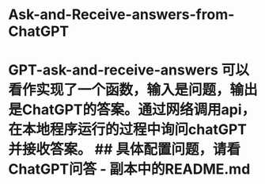 # Ask-and-Receive-answers-from-ChatGPT
# GPT-ask-and-receive-answers 可以看作实现了一个函数，输入是问题，输出是ChatGPT的答案。通过网络调用api，在本地程序运行的过程中询问chatGPT并接收答案。    ## 具体配置问题，请看ChatGPT问答 - 副本中的README.md
